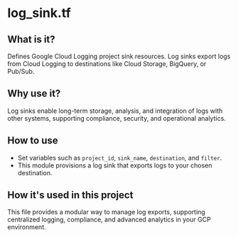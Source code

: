 # log_sink.tf

## What is it?
Defines Google Cloud Logging project sink resources. Log sinks export logs from Cloud Logging to destinations like Cloud Storage, BigQuery, or Pub/Sub.

## Why use it?
Log sinks enable long-term storage, analysis, and integration of logs with other systems, supporting compliance, security, and operational analytics.

## How to use
- Set variables such as `project_id`, `sink_name`, `destination`, and `filter`.
- This module provisions a log sink that exports logs to your chosen destination.

## How it's used in this project
This file provides a modular way to manage log exports, supporting centralized logging, compliance, and advanced analytics in your GCP environment.
